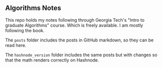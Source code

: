 ## Algorithms Notes

This repo holds my notes following through Georgia Tech's "Intro to graduate
Algorithms" course. Which is freely available. I am mostly following the book.

The `posts` folder includes the posts in GitHub markdown, so they can be read
here.

The `hashnode_version` folder includes the same posts but with changes so that
the math renders correctly on Hashnode.
